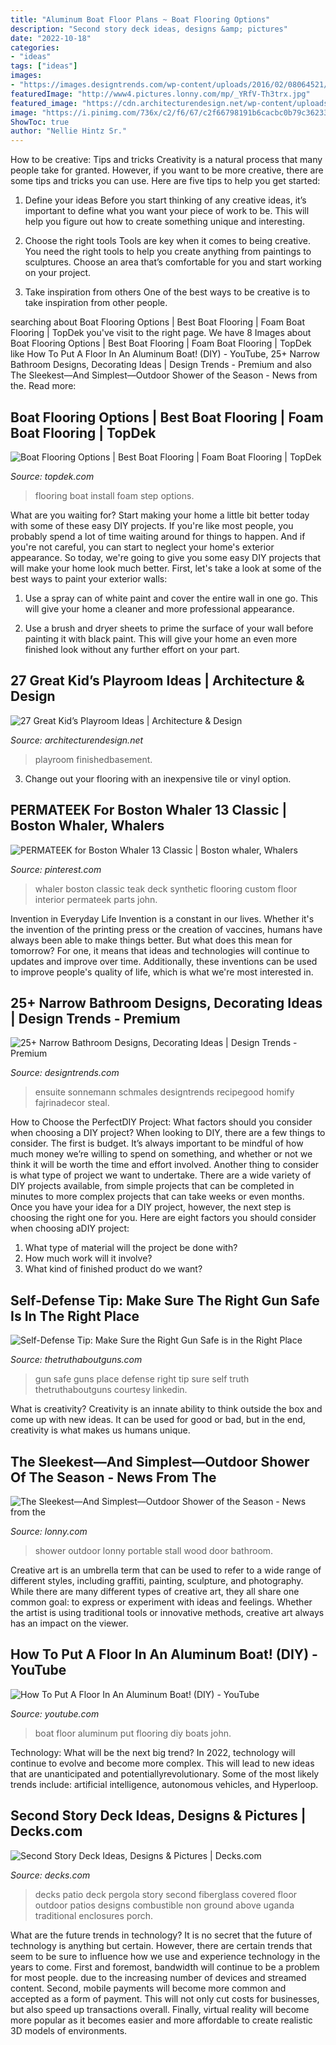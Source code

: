```yaml
---
title: "Aluminum Boat Floor Plans ~ Boat Flooring Options"
description: "Second story deck ideas, designs &amp; pictures"
date: "2022-10-18"
categories:
- "ideas"
tags: ["ideas"]
images:
- "https://images.designtrends.com/wp-content/uploads/2016/02/08064521/Narrow-Contemporary-bathroom-design.jpg"
featuredImage: "http://www4.pictures.lonny.com/mp/_YRfV-Th3trx.jpg"
featured_image: "https://cdn.architecturendesign.net/wp-content/uploads/2014/09/348-e1410167674321.jpg"
image: "https://i.pinimg.com/736x/c2/f6/67/c2f66798191b6cacbc0b79c362335690.jpg"
ShowToc: true
author: "Nellie Hintz Sr."
---
```



How to be creative: Tips and tricks
Creativity is a natural process that many people take for granted. However, if you want to be more creative, there are some tips and tricks you can use. Here are five tips to help you get started:
1. Define your ideas
Before you start thinking of any creative ideas, it’s important to define what you want your piece of work to be. This will help you figure out how to create something unique and interesting.

2. Choose the right tools
Tools are key when it comes to being creative. You need the right tools to help you create anything from paintings to sculptures. Choose an area that’s comfortable for you and start working on your project.
3. Take inspiration from others
One of the best ways to be creative is to take inspiration from other people.

	

		
searching about Boat Flooring Options | Best Boat Flooring | Foam Boat Flooring | TopDek you've visit to the right page. We have 8 Images about Boat Flooring Options | Best Boat Flooring | Foam Boat Flooring | TopDek like How To Put A Floor In An Aluminum Boat! (DIY) - YouTube, 25+ Narrow Bathroom Designs, Decorating Ideas | Design Trends - Premium and also The Sleekest—And Simplest—Outdoor Shower of the Season - News from the. Read more:
		
    
## Boat Flooring Options | Best Boat Flooring | Foam Boat Flooring | TopDek

<img loading=lazy src="https://topdek.com/wp-content/uploads/2020/03/Thumbnail1-3.jpg" onerror="this.onerror=null;this.src='https://tse1.mm.bing.net/th?id=OIP.NSOaFdPs4I52tJr5Tt9mcQHaFj&amp;pid=15.1';" alt="Boat Flooring Options | Best Boat Flooring | Foam Boat Flooring | TopDek">

_Source: topdek.com_

>flooring boat install foam step options. 

	

What are you waiting for? Start making your home a little bit better today with some of these easy DIY projects.
If you're like most people, you probably spend a lot of time waiting around for things to happen. And if you're not careful, you can start to neglect your home's exterior appearance. So today, we're going to give you some easy DIY projects that will make your home look much better. First, let's take a look at some of the best ways to paint your exterior walls: 
1. Use a spray can of white paint and cover the entire wall in one go. This will give your home a cleaner and more professional appearance.

2. Use a brush and dryer sheets to prime the surface of your wall before painting it with black paint. This will give your home an even more finished look without any further effort on your part. 


    
## 27 Great Kid’s Playroom Ideas | Architecture &amp; Design

<img loading=lazy src="https://cdn.architecturendesign.net/wp-content/uploads/2014/09/348-e1410167674321.jpg" onerror="this.onerror=null;this.src='https://tse2.mm.bing.net/th?id=OIP.oyMuQ1kIZbv5f0HjdsXNbwHaE7&amp;pid=15.1';" alt="27 Great Kid’s Playroom Ideas | Architecture &amp; Design">

_Source: architecturendesign.net_

>playroom finishedbasement. 

	

3. Change out your flooring with an inexpensive tile or vinyl option.

    
## PERMATEEK For Boston Whaler 13 Classic | Boston Whaler, Whalers

<img loading=lazy src="https://i.pinimg.com/736x/c2/f6/67/c2f66798191b6cacbc0b79c362335690.jpg" onerror="this.onerror=null;this.src='https://tse3.mm.bing.net/th?id=OIP.Kl2HrJBHYazep3sY1SNT2wHaJ3&amp;pid=15.1';" alt="PERMATEEK for Boston Whaler 13 Classic | Boston whaler, Whalers">

_Source: pinterest.com_

>whaler boston classic teak deck synthetic flooring custom floor interior permateek parts john. 

	

Invention in Everyday Life
Invention is a constant in our lives. Whether it's the invention of the printing press or the creation of vaccines, humans have always been able to make things better. But what does this mean for tomorrow? For one, it means that ideas and technologies will continue to updates and improve over time. Additionally, these inventions can be used to improve people's quality of life, which is what we're most interested in.

    
## 25+ Narrow Bathroom Designs, Decorating Ideas | Design Trends - Premium

<img loading=lazy src="https://images.designtrends.com/wp-content/uploads/2016/02/08064521/Narrow-Contemporary-bathroom-design.jpg" onerror="this.onerror=null;this.src='https://tse4.mm.bing.net/th?id=OIP.GgonPZ6Cb4XywOcCp4zoowHaLL&amp;pid=15.1';" alt="25+ Narrow Bathroom Designs, Decorating Ideas | Design Trends - Premium">

_Source: designtrends.com_

>ensuite sonnemann schmales designtrends recipegood homify fajrinadecor steal. 

	

How to Choose the PerfectDIY Project: What factors should you consider when choosing a DIY project?
When looking to DIY, there are a few things to consider. The first is budget. It’s always important to be mindful of how much money we’re willing to spend on something, and whether or not we think it will be worth the time and effort involved. Another thing to consider is what type of project we want to undertake. There are a wide variety of DIY projects available, from simple projects that can be completed in minutes to more complex projects that can take weeks or even months. Once you have your idea for a DIY project, however, the next step is choosing the right one for you. Here are eight factors you should consider when choosing aDIY project: 
1) What type of material will the project be done with?
2) How much work will it involve?
3) What kind of finished product do we want?

    
## Self-Defense Tip: Make Sure The Right Gun Safe Is In The Right Place

<img loading=lazy src="https://cdn0.thetruthaboutguns.com/wp-content/uploads/2014/06/Gun-safe-courtesy-The-Truth-About-Guns.jpg" onerror="this.onerror=null;this.src='https://tse4.mm.bing.net/th?id=OIP.ruQssmMO8JuJCfr_HtynwwHaK-&amp;pid=15.1';" alt="Self-Defense Tip: Make Sure the Right Gun Safe is in the Right Place">

_Source: thetruthaboutguns.com_

>gun safe guns place defense right tip sure self truth thetruthaboutguns courtesy linkedin. 

	

What is creativity?
Creativity is an innate ability to think outside the box and come up with new ideas. It can be used for good or bad, but in the end, creativity is what makes us humans unique.

    
## The Sleekest—And Simplest—Outdoor Shower Of The Season - News From The

<img loading=lazy src="http://www4.pictures.lonny.com/mp/_YRfV-Th3trx.jpg" onerror="this.onerror=null;this.src='https://tse3.mm.bing.net/th?id=OIP.1fxqMSIxC43H9GSrWYsalgHaKC&amp;pid=15.1';" alt="The Sleekest—And Simplest—Outdoor Shower of the Season - News from the">

_Source: lonny.com_

>shower outdoor lonny portable stall wood door bathroom. 

	

Creative art is an umbrella term that can be used to refer to a wide range of different styles, including graffiti, painting, sculpture, and photography. While there are many different types of creative art, they all share one common goal: to express or experiment with ideas and feelings. Whether the artist is using traditional tools or innovative methods, creative art always has an impact on the viewer.

    
## How To Put A Floor In An Aluminum Boat! (DIY) - YouTube

<img loading=lazy src="https://i.ytimg.com/vi/_Ksq6vchAQo/maxresdefault.jpg" onerror="this.onerror=null;this.src='https://tse4.mm.bing.net/th?id=OIP.rx4ELqicU-tPGNJZPA4uHQHaEK&amp;pid=15.1';" alt="How To Put A Floor In An Aluminum Boat! (DIY) - YouTube">

_Source: youtube.com_

>boat floor aluminum put flooring diy boats john. 

	

Technology: What will be the next big trend?
In 2022, technology will continue to evolve and become more complex. This will lead to new ideas that are unanticipated and potentiallyrevolutionary. Some of the most likely trends include: artificial intelligence, autonomous vehicles, and Hyperloop.

    
## Second Story Deck Ideas, Designs &amp; Pictures | Decks.com

<img loading=lazy src="https://decks.blob.core.windows.net/img/large/15101021063621.jpg" onerror="this.onerror=null;this.src='https://tse1.mm.bing.net/th?id=OIP.Dp8FUS0oBDuXHzdNR5V6QgHaE9&amp;pid=15.1';" alt="Second Story Deck Ideas, Designs &amp; Pictures | Decks.com">

_Source: decks.com_

>decks patio deck pergola story second fiberglass covered floor outdoor patios designs combustible non ground above uganda traditional enclosures porch. 

	

What are the future trends in technology?
It is no secret that the future of technology is anything but certain. However, there are certain trends that seem to be sure to influence how we use and experience technology in the years to come. 
First and foremost, bandwidth will continue to be a problem for most people. due to the increasing number of devices and streamed content. Second, mobile payments will become more common and accepted as a form of payment. This will not only cut costs for businesses, but also speed up transactions overall. Finally, virtual reality will become more popular as it becomes easier and more affordable to create realistic 3D models of environments.

